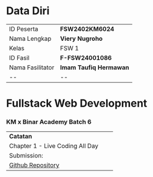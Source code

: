 # Data Diri

|  |  |
|--|--|
| ID Peserta | **FSW2402KM6024** |
| Nama Lengkap | **Viery Nugroho** |
| Kelas | FSW 1 |
| ID Fasil | **F-FSW24001086** |
| Nama Fasilitator | **Imam Taufiq Hermawan** |
|--|--|

# Fullstack Web Development
### KM x Binar Academy Batch 6
|  |  |  |
|--|--|--|
| **Catatan** |
| Chapter 1 - Live Coding All Day |
| Submission:  
[Github Repository]([https://github.com/mrhmt80](https://github.com/vierynugroho/F-FSW24001086-km6-vn-aplikasi_rental_mobil-ch1)https://github.com/vierynugroho/F-FSW24001086-km6-vn-aplikasi_rental_mobil-ch1)|
